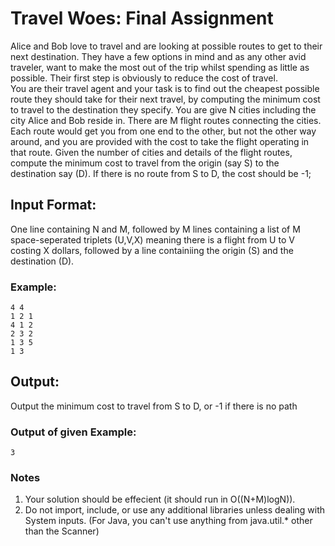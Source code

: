 # Travel Woes: Final Assignment

Alice and Bob love to travel and are looking at possible routes to get to their next destination. 
They have a few options in mind and as any other avid traveler, want to make the most out of the trip whilst spending as little as possible. 
Their first step is obviously to reduce the cost of travel. </br>
You are their travel agent and your task is to find out the cheapest possible route they should take for their next travel, by computing the minimum cost to travel to the destination they specify.
You are give N cities including the city Alice and Bob reside in. There are M flight routes connecting the cities. Each route would get you from one end to the other, but not the other way around,
and you are provided with the cost to take the flight operating in that route.
Given the number of cities and details of the flight routes, compute the minimum cost to travel from the origin (say S) to the destination say (D). If there is no route from S to D, the cost should
be -1;

## Input Format:
One line containing N and M, followed by M lines containing a list of M space-seperated triplets (U,V,X) meaning there is a flight from U to V costing X dollars, followed by a line containiing the origin (S) and the destination (D).

### Example:

```
4 4
1 2 1
4 1 2
2 3 2
1 3 5
1 3
```

## Output:
Output the minimum cost to travel from S to D, or -1 if there is no path

### Output of given Example:
```
3
```

### Notes
1. Your solution should be effecient (it should run in O((N+M)logN)).
2. Do not import, include, or use any additional libraries unless dealing with System inputs. (For Java, you can't use anything from java.util.\* other than the Scanner)
